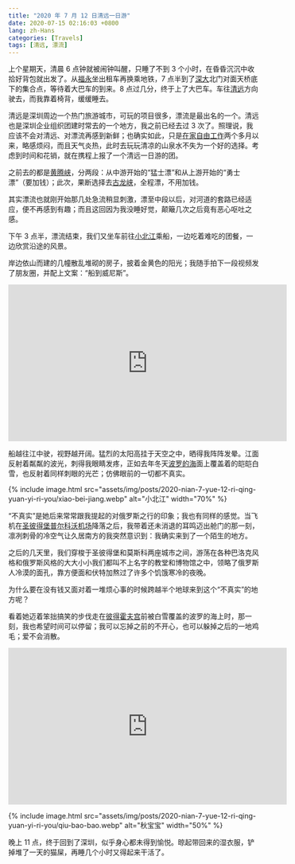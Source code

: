 ```yaml
---
title: "2020 年 7 月 12 日清远一日游"
date: 2020-07-15 02:16:03 +0800
lang: zh-Hans
categories: [Travels]
tags: [清远, 漂流]
---
```


上个星期天，清晨 6 点钟就被闹钟叫醒，只睡了不到 3 个小时，在昏昏沉沉中收拾好背包就出发了。从[福永](https://goo.gl/maps/Hr93L7Sxpqv4WcMH6)坐出租车再换乘地铁，7 点半到了[深大](https://goo.gl/maps/rnxkhgoVZC46secQ7)北门对面天桥底下的集合点，等待着大巴车的到来。8 点过几分，终于上了大巴车。车往[清远](https://goo.gl/maps/vyGVuoyeNodhSw4C8)方向驶去，而我靠着椅背，缓缓睡去。

清远是深圳周边一个热门旅游城市，可玩的项目很多，漂流是最出名的一个。清远也是深圳企业组织团建时常去的一个地方，我之前已经去过 3 次了。照理说，我应该不会对清远、对漂流再感到新鲜；也确实如此，只是[在家自由工作](/2020/05/30/jie-shu-wu-nian-de-cheng-xu-yuan-sheng-ya.html)两个多月以来，略感烦闷，而且天气炎热，此时去玩玩清凉的山泉水不失为一个好的选择。考虑到时间和花销，就在携程上报了一个清远一日游的团。

之前去的都是[黄腾峡](https://goo.gl/maps/Jk44dGgHW8BkQqVV9)，分两段：从中游开始的“猛士漂”和从上游开始的“勇士漂”（要加钱）；此次，果断选择去[古龙峡](https://goo.gl/maps/GQ5Eay36hmeYxPje9)，全程漂，不用加钱。

其实漂流也就刚开始那几处急流稍显刺激，漂至中段以后，对河道的套路已经适应，便不再感到有趣；而且这回因为我没睡好觉，颠簸几次之后竟有恶心呕吐之感。

下午 3 点半，漂流结束，我们又坐车前往[小北江](https://goo.gl/maps/PFnQVEKknoE1TMbf8)乘船，一边吃着难吃的团餐，一边欣赏沿途的风景。

岸边依山而建的几幢散乱堆砌的房子，披着金黄色的阳光；我随手拍下一段视频发了朋友圈，并配上文案：“船到威尼斯”。

<iframe class="align-center" width="560" height="315" src="https://www.youtube.com/embed/EBywscWtUVk" frameborder="0" allow="accelerometer; autoplay; encrypted-media; gyroscope; picture-in-picture" allowfullscreen></iframe>

船越往江中驶，视野越开阔。猛烈的太阳高挂于天空之中，晒得我阵阵发晕。江面反射着粼粼的波光，刺得我眼睛发疼，正如去年冬天[波罗的海](https://goo.gl/maps/y3ygtSDwNYw17pAr8)面上覆盖着的皑皑白雪，也反射着同样刺眼的光芒；仿佛眼前的一切都不真实。

{% include image.html src="assets/img/posts/2020-nian-7-yue-12-ri-qing-yuan-yi-ri-you/xiao-bei-jiang.webp" alt="小北江" width="70%" %}

“不真实”是她后来常常跟我提起的对俄罗斯之行的印象；我也有同样的感觉。当飞机在[圣彼得堡普尔科沃机场](https://goo.gl/maps/BWkM1mETFZaPvvT47)降落之后，我带着还未消退的耳鸣迈出舱门的那一刻，凛冽刺骨的冷空气让久居南方的我突然意识到：我确实来到了一个陌生的地方。

之后的几天里，我们穿梭于圣彼得堡和莫斯科两座城市之间，游荡在各种巴洛克风格和俄罗斯风格的大大小小我们都叫不上名字的教堂和博物馆之中，领略了俄罗斯人冷漠的面孔，靠方便面和伏特加熬过了许多个饥饿寒冷的夜晚。

为什么要在没有钱又面对着一堆烦心事的时候跨越半个地球来到这个“不真实”的地方呢？

看着她迈着笨拙搞笑的步伐走在[彼得霍夫宫](https://goo.gl/maps/PyGgyvrY9zXkXNXJ7)前被白雪覆盖的波罗的海上时，那一刻，我也希望时间可以停留；我可以忘掉之前的不开心，也可以躲掉之后的一地鸡毛；爱不会消散。

<iframe class="align-center" width="560" height="315" src="https://www.youtube.com/embed/dD9Bg9HpFoM" frameborder="0" allow="accelerometer; autoplay; encrypted-media; gyroscope; picture-in-picture" allowfullscreen></iframe>

{% include image.html src="assets/img/posts/2020-nian-7-yue-12-ri-qing-yuan-yi-ri-you/qiu-bao-bao.webp" alt="秋宝宝" width="50%" %}

晚上 11 点，终于回到了深圳，似乎身心都未得到愉悦。晾起带回来的湿衣服，铲掉堆了一天的猫屎，再睡几个小时又得起来干活了。

